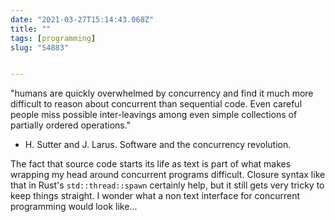 ```yaml
---
date: "2021-03-27T15:14:43.068Z"
title: ""
tags: [programming]
slug: "54883"


---
```

"humans are quickly overwhelmed by concurrency and find it much more difficult to reason about concurrent than sequential code. Even careful people miss possible inter-leavings among even simple collections of partially ordered operations."
- H. Sutter and J. Larus. Software and the concurrency revolution.

The fact that source code starts its life as text is part of what makes wrapping my head around concurrent programs difficult. Closure syntax like that in Rust's `std::thread::spawn` certainly help, but it still gets very tricky to keep things straight. I wonder what a non text interface for concurrent programming would look like...